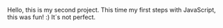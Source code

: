 Hello, this is my second project. This time my first steps with JavaScript, this was fun! :)
It´s not perfect.
